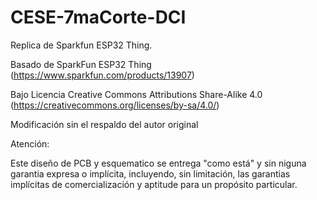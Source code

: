 # CESE-7maCorte-DCI

Replica de Sparkfun ESP32 Thing. 

Basado de SparkFun ESP32 Thing (https://www.sparkfun.com/products/13907) 

Bajo Licencia Creative Commons Attributions Share-Alike 4.0 (https://creativecommons.org/licenses/by-sa/4.0/)

Modificación sin el respaldo del autor original

Atención:

Este diseño de PCB y esquematico se entrega "como está" y sin niguna garantia expresa o implícita, incluyendo, sin limitación, las garantias implícitas de comercialización y aptitude para un propósito particular.


